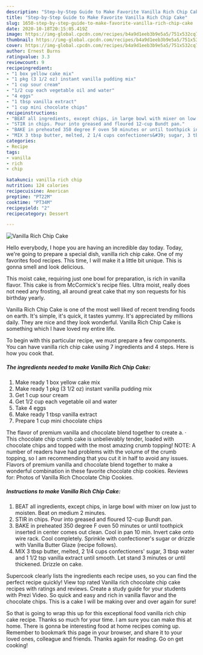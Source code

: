 ```yaml
---
description: "Step-by-Step Guide to Make Favorite Vanilla Rich Chip Cake"
title: "Step-by-Step Guide to Make Favorite Vanilla Rich Chip Cake"
slug: 1650-step-by-step-guide-to-make-favorite-vanilla-rich-chip-cake
date: 2020-10-18T20:15:05.419Z
image: https://img-global.cpcdn.com/recipes/b4a9d1eeb3b9e5a5/751x532cq70/vanilla-rich-chip-cake-recipe-main-photo.jpg
thumbnail: https://img-global.cpcdn.com/recipes/b4a9d1eeb3b9e5a5/751x532cq70/vanilla-rich-chip-cake-recipe-main-photo.jpg
cover: https://img-global.cpcdn.com/recipes/b4a9d1eeb3b9e5a5/751x532cq70/vanilla-rich-chip-cake-recipe-main-photo.jpg
author: Ernest Burns
ratingvalue: 3.3
reviewcount: 9
recipeingredient:
- "1 box yellow cake mix"
- "1 pkg (3 1/2 oz) instant vanilla pudding mix"
- "1 cup sour cream"
- "1/2 cup each vegetable oil and water"
- "4 eggs"
- "1 tbsp vanilla extract"
- "1 cup mini chocolate chips"
recipeinstructions:
- "BEAT all ingredients, except chips, in large bowl with mixer on low just to moisten. Beat on medium 2 minutes."
- "STIR in chips. Pour into greased and floured 12-cup Bundt pan."
- "BAKE in preheated 350 degree F oven 50 minutes or until toothpick inserted in center comes out clean. Cool in pan 10 min. Invert cake onto wire rack. Cool completely. Sprinkle with confectioner&#39;s sugar or drizzle with Vanilla Butter Glaze (recipe follows)."
- "MIX 3 tbsp butter, melted, 2 1/4 cups confectioners&#39; sugar, 3 tbsp water and 1 1/2 tsp vanilla extract until smooth. Let stand 3 minutes or until thickened. Drizzle on cake."
categories:
- Recipe
tags:
- vanilla
- rich
- chip

katakunci: vanilla rich chip 
nutrition: 124 calories
recipecuisine: American
preptime: "PT22M"
cooktime: "PT34M"
recipeyield: "2"
recipecategory: Dessert

---
```



![Vanilla Rich Chip Cake](https://img-global.cpcdn.com/recipes/b4a9d1eeb3b9e5a5/751x532cq70/vanilla-rich-chip-cake-recipe-main-photo.jpg)

Hello everybody, I hope you are having an incredible day today. Today, we're going to prepare a special dish, vanilla rich chip cake. One of my favorites food recipes. This time, I will make it a little bit unique. This is gonna smell and look delicious.

This moist cake, requiring just one bowl for preparation, is rich in vanilla flavor. This cake is from McCormick&#39;s recipe files. Ultra moist, really does not need any frosting, all around great cake that my son requests for his birthday yearly.

Vanilla Rich Chip Cake is one of the most well liked of recent trending foods on earth. It's simple, it's quick, it tastes yummy. It's appreciated by millions daily. They are nice and they look wonderful. Vanilla Rich Chip Cake is something which I have loved my entire life.


To begin with this particular recipe, we must prepare a few components. You can have vanilla rich chip cake using 7 ingredients and 4 steps. Here is how you cook that.

<!--inarticleads1-->

##### The ingredients needed to make Vanilla Rich Chip Cake:

1. Make ready 1 box yellow cake mix
1. Make ready 1 pkg (3 1/2 oz) instant vanilla pudding mix
1. Get 1 cup sour cream
1. Get 1/2 cup each vegetable oil and water
1. Take 4 eggs
1. Make ready 1 tbsp vanilla extract
1. Prepare 1 cup mini chocolate chips


The flavor of premium vanilla and chocolate blend together to create a. · This chocolate chip crumb cake is unbelievably tender, loaded with chocolate chips and topped with the most amazing crumb topping! NOTE: A number of readers have had problems with the volume of the crumb topping, so I am recommending that you cut it in half to avoid any issues. Flavors of premium vanilla and chocolate blend together to make a wonderful combination in these favorite chocolate chip cookies. Reviews for: Photos of Vanilla Rich Chocolate Chip Cookies. 

<!--inarticleads2-->

##### Instructions to make Vanilla Rich Chip Cake:

1. BEAT all ingredients, except chips, in large bowl with mixer on low just to moisten. Beat on medium 2 minutes.
1. STIR in chips. Pour into greased and floured 12-cup Bundt pan.
1. BAKE in preheated 350 degree F oven 50 minutes or until toothpick inserted in center comes out clean. Cool in pan 10 min. Invert cake onto wire rack. Cool completely. Sprinkle with confectioner&#39;s sugar or drizzle with Vanilla Butter Glaze (recipe follows).
1. MIX 3 tbsp butter, melted, 2 1/4 cups confectioners&#39; sugar, 3 tbsp water and 1 1/2 tsp vanilla extract until smooth. Let stand 3 minutes or until thickened. Drizzle on cake.


Supercook clearly lists the ingredients each recipe uses, so you can find the perfect recipe quickly! View top rated Vanilla rich chocolate chip cake recipes with ratings and reviews. Create a study guide for your students with Prezi Video. So quick and easy and rich in vanilla flavor and the chocolate chips. This is a cake I will be making over and over again for sure! 

So that is going to wrap this up for this exceptional food vanilla rich chip cake recipe. Thanks so much for your time. I am sure you can make this at home. There is gonna be interesting food at home recipes coming up. Remember to bookmark this page in your browser, and share it to your loved ones, colleague and friends. Thanks again for reading. Go on get cooking!
